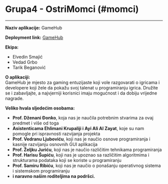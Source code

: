 # Grupa4 - OstriMomci (#momci)
---------------------------
**Naziv aplikacije:** GameHub

**Deployment link:** [GameHub](http://ostrimomci-001-site1.dtempurl.com/)

**Ekipa:**
- Elvedin Smajić
- Vedad Grbo
- Tarik Beganović

**O aplikaciji:**</br>
GameHub je mjesto za gaming entuzijaste koji vole razgovarati o igricama i developere koji žele da pokažu svoj talenat u programiranju igrica. Družite se i zabavljajte, a najvjerniji korisnici imaju mogućnost i da dobiju vrijedne nagrade.

**Veliko hvala sljedećim osobama:**
- **Prof. Dženani Đonko**, koja nas je naučila potrebnim stvarima za ovaj predmet i više od toga
- **Asistenticama Ehlimani Krupaliji i Ayi Ali Al Zayat**, koje su nam pomogle pri ispravnosti razvijanja projekta
- **Prof. Vedranu Ljuboviću**, koji nas je naučio osnove programiranja i kasnije razvijanju osnovnih GUI aplikacija
- **Prof. Željku Juriću**, koji nas je naučio različitim tehnikama programiranja
- **Prof. Harisu Šupiću**, koji nas je upoznao sa različitim algoritmima i strukturama podataka koji se koriste u programiranju
- **Prof. Samiru Ribiću**, koji nas je naučio o ponašanju operativnog sistema i sistemskom programiranju
- **i naravno našim roditeljima na podršci.**
